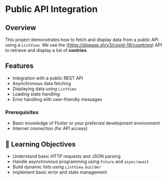 
# Public API Integration 

##  Overview

This project demonstrates how to fetch and display data from a public API using a `ListView`. We use the (https://disease.sh/v3/covid-19/countries) API to retrieve and display a list of **contries**.

##  Features

* Integration with a public REST API
* Asynchronous data fetching
* Displaying data using `ListView`
* Loading state handling
* Error handling with user-friendly messages

### Prerequisites

* Basic knowledge of Flutter or your preferred development environment
* Internet connection (for API access)


## 📌 Learning Objectives

* Understand basic HTTP requests and JSON parsing
* Handle asynchronous programming using `Future` and `async/await`
* Build dynamic lists using `ListView.builder`
* Implement basic error and state management

